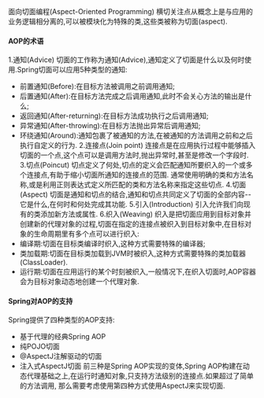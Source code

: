 面向切面编程(Aspect-Oriented Programming)
横切关注点从概念上是与应用的业务逻辑相分离的,可以被模块化为特殊的类,这些类被称为切面(aspect).
#### AOP的术语
1.通知(Advice)
切面的工作称为通知(Advice),通知定义了切面是什么以及何时使用.Spring切面可以应用5种类型的通知:
* 前置通知(Before):在目标方法被调用之前调用通知;
* 后置通知(After):在目标方法完成之后调用通知,此时不会关心方法的输出是什么;
* 返回通知(After-returning):在目标方法成功执行之后调用通知;
* 异常通知(After-throwing):在目标方法抛出异常后调用通知;
* 环绕通知(Around):通知包裹了被通知的方法,在被通知的方法调用之前和之后执行自定义的行为.
2.连接点(Join point)
连接点是在应用执行过程中能够插入切面的一个点,这个点可以是调用方法时,抛出异常时,甚至是修改一个字段时.
3.切点(Poincut)
切点定义了何处,切点的定义会匹配通知所要织入的一个或多个连接点,有助于缩小切面所通知的连接点的范围.
通常使用明确的类和方法名称,或是利用正则表达式定义所匹配的类和方法名称来指定这些切点.
4.切面(Aspect)
切面是通知和切点的结合,通知和切点共同定义了切面的全部内容--它是什么,在何时和何处完成其功能.
5.引入(Introduction)
引入允许我们向现有的类添加新方法或属性.
6.织入(Weaving)
织入是把切面应用到目标对象并创建新的代理对象的过程,切面在指定的连接点被织入到目标对象中,在目标对象的生命周期里有多个点可以进行织入:
* 编译期:切面在目标类编译时织入,这种方式需要特殊的编译器;
* 类加载期:切面在目标类加载到JVM时被织入,这种方式需要特殊的类加载器(ClassLoader).
* 运行期:切面在应用运行的某个时刻被织入,一般情况下,在织入切面时,AOP容器会为目标对象动态地创建一个代理对象.

#### Spring对AOP的支持
Spring提供了四种类型的AOP支持:
* 基于代理的经典Spring AOP
* 纯POJO切面
* @AspectJ注解驱动的切面
* 注入式AspectJ切面
前三种是Spring AOP实现的变体,Spring AOP构建在动态代理基础之上,在运行时通知对象,只支持方法级别的连接点.如果超过了简单的方法调用, 那么需要考虑使用第四种方式使用AspectJ来实现切面.


